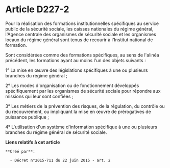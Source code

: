 # Article D227-2

Pour la réalisation des formations institutionnelles spécifiques au service public de la sécurité sociale, les caisses
nationales du régime général, l'Agence centrale des organismes de sécurité sociale et les organismes locaux du régime général
sont tenus de recourir à l'Institut national de formation. 

Sont considérées comme des formations spécifiques, au sens de l'alinéa précédent, les formations ayant au moins l'un des
objets suivants : 

1° La mise en œuvre des législations spécifiques à une ou plusieurs branches du régime général ; 

2° Les modes d'organisation ou de fonctionnement développés spécifiquement par les organismes de sécurité sociale pour
répondre aux missions qui leur sont confiées ; 

3° Les métiers de la prévention des risques, de la régulation, du contrôle ou du recouvrement, ou impliquant la mise en œuvre
de prérogatives de puissance publique ; 

4° L'utilisation d'un système d'information spécifique à une ou plusieurs branches du régime général de sécurité sociale.

**Liens relatifs à cet article**

	**Créé par**:

	  - Décret n°2015-711 du 22 juin 2015 - art. 2
